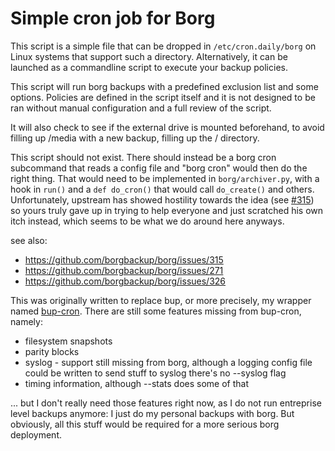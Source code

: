 Simple cron job for Borg
========================

This script is a simple file that can be dropped in
`/etc/cron.daily/borg` on Linux systems that support such a
directory. Alternatively, it can be launched as a commandline script
to execute your backup policies.

This script will run borg backups with a predefined exclusion list and
some options. Policies are defined in the script itself and it is not
designed to be ran without manual configuration and a full review of
the script.

It will also check to see if the external drive is mounted
beforehand, to avoid filling up /media with a new backup, filling up
the / directory.

This script should not exist. There should instead be a borg cron
subcommand that reads a config file and "borg cron" would then do the
right thing. That would need to be implemented in `borg/archiver.py`,
with a hook in `run()` and a `def do_cron()` that would call
`do_create()` and others. Unfortunately, upstream has showed hostility
towards the idea (see [#315](https://github.com/borgbackup/borg/issues/315#issuecomment-149545564)) so yours truly gave up in trying to
help everyone and just scratched his own itch instead, which seems to
be what we do around here anyways.

see also:

* https://github.com/borgbackup/borg/issues/315
* https://github.com/borgbackup/borg/issues/271
* https://github.com/borgbackup/borg/issues/326

This was originally written to replace bup, or more precisely, my
wrapper named [bup-cron](https://gitlab.com/anarcat/bup-cron/). There are still some features missing
from bup-cron, namely:

 * filesystem snapshots
 * parity blocks
 * syslog - support still missing from borg, although a logging config
   file could be written to send stuff to syslog there's no --syslog flag
 * timing information, although --stats does some of that

... but I don't really need those features right now, as I do not run
entreprise level backups anymore: I just do my personal backups with
borg. But obviously, all this stuff would be required for a more
serious borg deployment.
